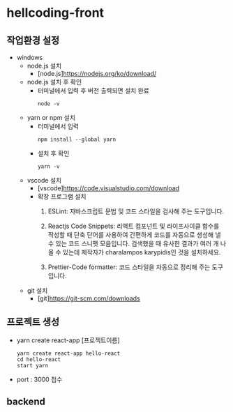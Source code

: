 # hellcoding-front

## 작업환경 설정
- windows
    - node.js 설치
        - [node.js]https://nodejs.org/ko/download/
    - node.js 설치 후 확인
        - 터미널에서 입력 후 버전 출력되면 설치 완료
            ```
            node -v
            ```
    - yarn or npm 설치
        - 터미널에서 입력
            ```
            npm install --global yarn
            ```
        - 설치 후 확인
            ```
            yarn -v 
            ```
    - vscode 설치
        - [vscode]https://code.visualstudio.com/download
        - 확장 프로그램 설치
            1. ESLint: 자바스크립트 문법 및 코드 스타일을 검사해 주는 도구입니다.

            2. Reactjs Code Snippets: 리액트 컴포넌트 및 라이프사이클 함수를 작성할 때 단축 단어를 사용하여 간편하게 코드를 자동으로 생성해 낼 수 있는 코드 스니펫 모음입니다. 검색했을 때 유사한 결과가 여러 개 나올 수 있는데 제작자가 charalampos karypidis인 것을 설치하세요.

            3. Prettier-Code formatter: 코드 스타일을 자동으로 정리해 주는 도구입니다.
    - git 설치
        - [git]https://git-scm.com/downloads

## 프로젝트 생성
- yarn create react-app [프로젝트이름]
    ```
    yarn create react-app hello-react
    cd hello-react
    start yarn
    ```
- port : 3000 접수

## backend
